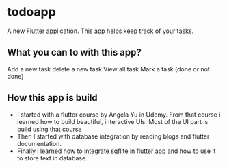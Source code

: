 # todoapp

A new Flutter application.
This app helps keep track of your tasks.

## What you can to with this app?

Add a new task
delete a new task
View all task
Mark a task (done or not done)

## How this app is build

- I started with a flutter course by Angela Yu in Udemy.  From that course i learned how to build beautiful, interactive UIs. Most of the UI part is build using that course
- Then I started with database integration by reading blogs and flutter documentation.
- Finally i learned how to integrate sqflite in flutter app and how to use it to store text in database.


